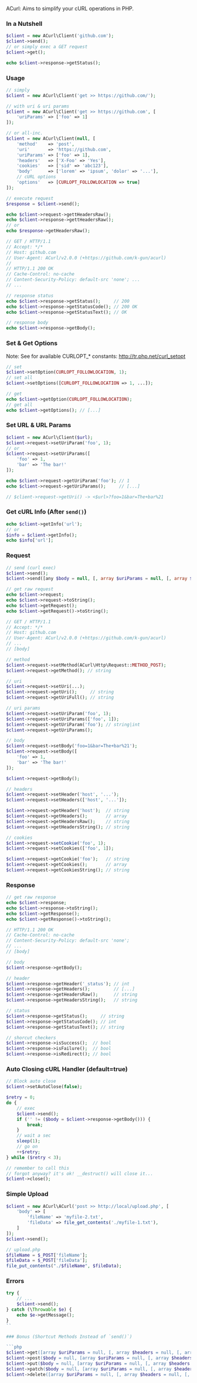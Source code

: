 ACurl: Aims to simplify your cURL operations in PHP.

### In a Nutshell

```php
$client = new ACurl\Client('github.com');
$client->send();
// or simply exec a GET request
$client->get();

echo $client->response->getStatus();
```

### Usage

```php
// simply
$client = new ACurl\Client('get >> https://github.com/');

// with uri & uri params
$client = new ACurl\Client('get >> https://github.com', [
    'uriParams' => ['foo' => 1]
]);

// or all-inc.
$client = new ACurl\Client(null, [
    'method'    => 'post',
    'uri'       => 'https://github.com',
    'uriParams' => ['foo' => 1],
    'headers'   => ['X-Foo' => 'Yes'],
    'cookies'   => ['sid' => 'abc123'],
    'body'      => ['lorem' => 'ipsum', 'dolor' => '...'],
    // cURL options
    'options'   => [CURLOPT_FOLLOWLOCATION => true]
]);

// execute request
$response = $client->send();

echo $client->request->gettHeadersRaw();
echo $client->response->gettHeadersRaw();
// or
echo $response->getHeadersRaw();

// GET / HTTP/1.1
// Accept: */*
// Host: github.com
// User-Agent: ACurl/v2.0.0 (+https://github.com/k-gun/acurl)
//
// HTTP/1.1 200 OK
// Cache-Control: no-cache
// Content-Security-Policy: default-src 'none'; ...
// ...

// response status
echo $client->response->getStatus();     // 200
echo $client->response->getStatusCode(); // 200 OK
echo $client->response->getStatusText(); // OK

// response body
echo $client->response->getBody();
```

### Set & Get Options

Note: See for available CURLOPT_* constants: http://tr.php.net/curl_setopt

```php
// set
$client->setOption(CURLOPT_FOLLOWLOCATION, 1);
// set all
$client->setOptions([CURLOPT_FOLLOWLOCATION => 1, ...]);

// get
echo $client->getOption(CURLOPT_FOLLOWLOCATION);
// get all
echo $client->getOptions(); // [...]
```

### Set URL & URL Params

```php
$client = new ACurl\Client($url);
$client->request->setUriParam('foo', 1);
// or
$client->request->setUriParams([
    'foo' => 1,
    'bar' => 'The bar!'
]);

echo $client->request->getUriParam('foo'); // 1
echo $client->request->getUriParams();     // [...]

// $client->request->getUri() -> <$url>?foo=1&bar=The+bar%21
```

### Get cURL Info (After `send()`)

```php
echo $client->getInfo('url');
// or
$info = $client->getInfo();
echo $info['url'];
```

### Request

```php
// send (curl exec)
$client->send();
$client->send([any $body = null, [, array $uriParams = null, [, array $headers = null, [, array $cookies = null]]]]);

// get raw request
echo $client->request;
echo $client->request->toString();
echo $client->getRequest();
echo $client->getRequest()->toString();

// GET / HTTP/1.1
// Accept: */*
// Host: github.com
// User-Agent: ACurl/v2.0.0 (+https://github.com/k-gun/acurl)
// ...
// [body]

// method
$client->request->setMethod(ACurl\Http\Request::METHOD_POST);
$client->request->getMethod(); // string

// uri
$client->request->setUri(...);
$client->request->getUri();     // string
$client->request->getUriFull(); // string

// uri params
$client->request->setUriParam('foo', 1);
$client->request->setUriParams(['foo', 1]);
$client->request->getUriParam('foo'); // string|int
$client->request->getUriParams();

// body
$client->request->setBody('foo=1&bar=The+bar%21');
$client->request->setBody([
    'foo' => 1,
    'bar' => 'The bar!'
]);

$client->request->getBody();

// headers
$client->request->setHeader('host', '...');
$client->request->setHeaders(['host', '...']);

$client->request->getHeader('host');  // string
$client->request->getHeaders();       // array
$client->request->getHeadersRaw();    // string
$client->request->getHeadersString(); // string

// cookies
$client->request->setCookie('foo', 1);
$client->request->setCookies(['foo', 1]);

$client->request->getCookie('foo');   // string
$client->request->getCookies();       // array
$client->request->getCookiesString(); // string
```

### Response

```php
// get raw response
echo $client->response;
echo $client->response->toString();
echo $client->getResponse();
echo $client->getResponse()->toString();

// HTTP/1.1 200 OK
// Cache-Control: no-cache
// Content-Security-Policy: default-src 'none';
// ...
// [body]

// body
$client->response->getBody();

// header
$client->response->getHeader('_status'); // int
$client->response->getHeaders();         // [...]
$client->response->getHeadersRaw();      // string
$client->response->getHeadersString();   // string

// status
$client->response->getStatus();     // string
$client->response->getStatusCode(); // int
$client->response->getStatusText(); // string

// shorcut checkers
$client->response->isSuccess();  // bool
$client->response->isFailure();  // bool
$client->response->isRedirect(); // bool
```

### Auto Closing cURL Handler (default=true)

```php
// Block auto close
$client->setAutoClose(false);

$retry = 0;
do {
    // exec
    $client->send();
    if ('' != ($body = $client->response->getBody())) {
        break;
    }
    // wait a sec
    sleep(1);
    // go on
    ++$retry;
} while ($retry < 3);

// remember to call this
// forgot anyway? it's ok! __destruct() will close it...
$client->close();
```

### Simple Upload

```php
$client = new ACurl\ACurl('post >> http://local/upload.php', [
    'body' => [
        'fileName' => 'myfile-2.txt',
        'fileData' => file_get_contents('./myfile-1.txt'),
    ]
]);
$client->send();

// upload.php
$fileName = $_POST['fileName'];
$fileData = $_POST['fileData'];
file_put_contents("./$fileName", $fileData);
```

### Errors

```php
try {
    // ...
    $client->send();
} catch (\Throwable $e) {
    echo $e->getMessage();
}
``

### Bonus (Shortcut Methods Instead of `send()`)

```php
$client->get([array $uriParams = null, [, array $headers = null, [, array $cookies = null]]]);
$client->post($body = null, [array $uriParams = null, [, array $headers = null, [, array $cookies = null]]]);
$client->put($body = null, [array $uriParams = null, [, array $headers = null, [, array $cookies = null]]]);
$client->patch($body = null, [array $uriParams = null, [, array $headers = null, [, array $cookies = null]]]);
$client->delete([array $uriParams = null, [, array $headers = null, [, array $cookies = null]]]);
```

